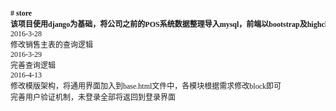 <pre style="font-family: 宋体; font-size: 9pt;"><b># store<br />该项目使用django为基础，将公司之前的POS系统数据整理导入mysql，前端以bootstrap及highcharts为框架生成图表报表及表格报表<br /></b>2016-3-28<br />修改销售主表的查询逻辑<br />2016-3-29<br />完善查询逻辑<br />2016-4-13<br />修改模版架构，将通用界面加入到base.html文件中，各模块根据需求修改block即可<br />完善用户验证机制，未登录全部将返回到登录界面<br /></pre>
